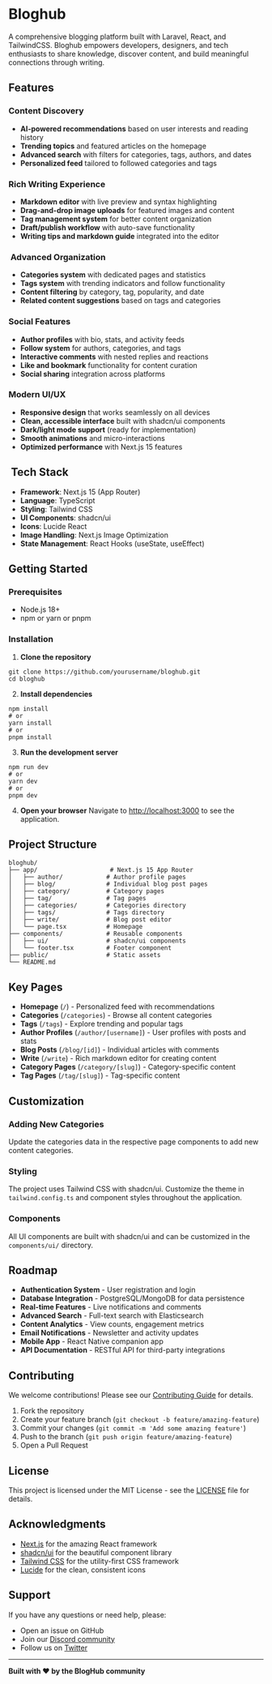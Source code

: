 # Bloghub

A comprehensive blogging platform built with Laravel, React, and TailwindCSS. Bloghub empowers developers, designers, and tech enthusiasts to share knowledge, discover content, and build meaningful connections through writing.

## Features

### **Content Discovery**

- **AI-powered recommendations** based on user interests and reading history
- **Trending topics** and featured articles on the homepage
- **Advanced search** with filters for categories, tags, authors, and dates
- **Personalized feed** tailored to followed categories and tags


### **Rich Writing Experience**

- **Markdown editor** with live preview and syntax highlighting
- **Drag-and-drop image uploads** for featured images and content
- **Tag management system** for better content organization
- **Draft/publish workflow** with auto-save functionality
- **Writing tips and markdown guide** integrated into the editor


### ️ **Advanced Organization**

- **Categories system** with dedicated pages and statistics
- **Tags system** with trending indicators and follow functionality
- **Content filtering** by category, tag, popularity, and date
- **Related content suggestions** based on tags and categories


### **Social Features**

- **Author profiles** with bio, stats, and activity feeds
- **Follow system** for authors, categories, and tags
- **Interactive comments** with nested replies and reactions
- **Like and bookmark** functionality for content curation
- **Social sharing** integration across platforms


### **Modern UI/UX**

- **Responsive design** that works seamlessly on all devices
- **Clean, accessible interface** built with shadcn/ui components
- **Dark/light mode support** (ready for implementation)
- **Smooth animations** and micro-interactions
- **Optimized performance** with Next.js 15 features


## ️ Tech Stack

- **Framework**: Next.js 15 (App Router)
- **Language**: TypeScript
- **Styling**: Tailwind CSS
- **UI Components**: shadcn/ui
- **Icons**: Lucide React
- **Image Handling**: Next.js Image Optimization
- **State Management**: React Hooks (useState, useEffect)


## Getting Started

### Prerequisites

- Node.js 18+
- npm or yarn or pnpm


### Installation

1. **Clone the repository**

```shellscript
git clone https://github.com/yourusername/bloghub.git
cd bloghub
```


2. **Install dependencies**

```shellscript
npm install
# or
yarn install
# or
pnpm install
```


3. **Run the development server**

```shellscript
npm run dev
# or
yarn dev
# or
pnpm dev
```


4. **Open your browser**
Navigate to [http://localhost:3000](http://localhost:3000) to see the application.


## Project Structure

```plaintext
bloghub/
├── app/                    # Next.js 15 App Router
│   ├── author/            # Author profile pages
│   ├── blog/              # Individual blog post pages
│   ├── category/          # Category pages
│   ├── tag/               # Tag pages
│   ├── categories/        # Categories directory
│   ├── tags/              # Tags directory
│   ├── write/             # Blog post editor
│   └── page.tsx           # Homepage
├── components/            # Reusable components
│   ├── ui/                # shadcn/ui components
│   └── footer.tsx         # Footer component
├── public/                # Static assets
└── README.md
```

## Key Pages

- **Homepage** (`/`) - Personalized feed with recommendations
- **Categories** (`/categories`) - Browse all content categories
- **Tags** (`/tags`) - Explore trending and popular tags
- **Author Profiles** (`/author/[username]`) - User profiles with posts and stats
- **Blog Posts** (`/blog/[id]`) - Individual articles with comments
- **Write** (`/write`) - Rich markdown editor for creating content
- **Category Pages** (`/category/[slug]`) - Category-specific content
- **Tag Pages** (`/tag/[slug]`) - Tag-specific content


## Customization

### Adding New Categories

Update the categories data in the respective page components to add new content categories.

### Styling

The project uses Tailwind CSS with shadcn/ui. Customize the theme in `tailwind.config.ts` and component styles throughout the application.

### Components

All UI components are built with shadcn/ui and can be customized in the `components/ui/` directory.

## Roadmap

- **Authentication System** - User registration and login
- **Database Integration** - PostgreSQL/MongoDB for data persistence
- **Real-time Features** - Live notifications and comments
- **Advanced Search** - Full-text search with Elasticsearch
- **Content Analytics** - View counts, engagement metrics
- **Email Notifications** - Newsletter and activity updates
- **Mobile App** - React Native companion app
- **API Documentation** - RESTful API for third-party integrations


## Contributing

We welcome contributions! Please see our [Contributing Guide](CONTRIBUTING.md) for details.

1. Fork the repository
2. Create your feature branch (`git checkout -b feature/amazing-feature`)
3. Commit your changes (`git commit -m 'Add some amazing feature'`)
4. Push to the branch (`git push origin feature/amazing-feature`)
5. Open a Pull Request


## License

This project is licensed under the MIT License - see the [LICENSE](LICENSE) file for details.

## Acknowledgments

- [Next.js](https://nextjs.org/) for the amazing React framework
- [shadcn/ui](https://ui.shadcn.com/) for the beautiful component library
- [Tailwind CSS](https://tailwindcss.com/) for the utility-first CSS framework
- [Lucide](https://lucide.dev/) for the clean, consistent icons


## Support

If you have any questions or need help, please:

- Open an issue on GitHub
- Join our [Discord community](https://discord.gg/bloghub)
- Follow us on [Twitter](https://twitter.com/bloghub)


---

**Built with ❤️ by the BlogHub community**
